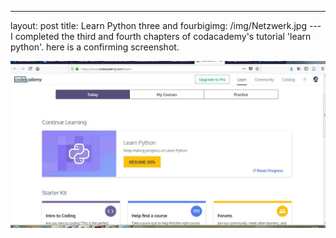 ---
layout: post
title: Learn Python three and fourbigimg: /img/Netzwerk.jpg
--- I completed the third and fourth chapters of codacademy's tutorial 'learn python'. here is a confirming screenshot.

![phythonOneTwo](/img/Degenhardt_learnPython3-4.jpg)
